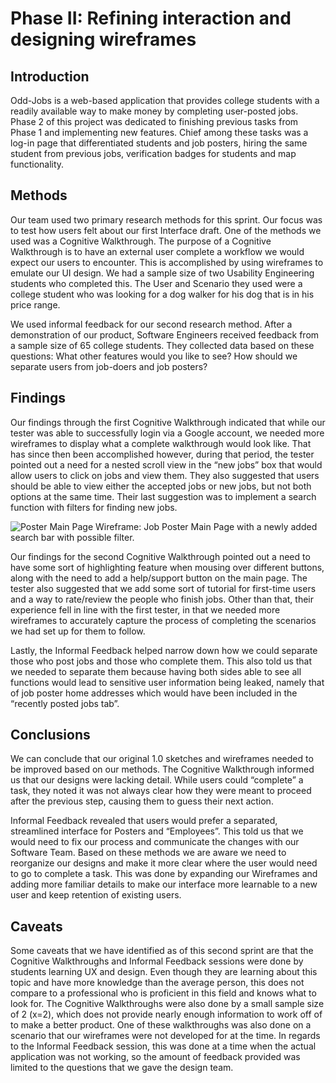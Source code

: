 # Phase II: Refining interaction and designing wireframes

## Introduction

  Odd-Jobs is a web-based application that provides college students with a readily available way to make money by completing user-posted jobs. Phase 2 of this project was dedicated to finishing previous tasks from Phase 1 and implementing new features. Chief among these tasks was a log-in page that differentiated students and job posters, hiring the same student from previous jobs, verification badges for students and map functionality.

## Methods

Our team used two primary research methods for this sprint. Our focus was to test how users felt about our first Interface draft. One of the methods we used was a Cognitive Walkthrough. The purpose of a Cognitive Walkthrough is to have an external user complete a workflow we would expect our users to encounter. This is accomplished by using wireframes to emulate our UI design. We had a sample size of two Usability Engineering students who completed this. The User and Scenario they used were a college student who was looking for a dog walker for his dog that is in his price range.
  
We used informal feedback for our second research method. After a demonstration of our product, Software Engineers received feedback from a sample size of 65 college students. They collected data based on these questions: What other features would you like to see? How should we separate users from job-doers and job posters?

## Findings

Our findings through the first Cognitive Walkthrough indicated that while our tester was able to successfully login via a Google account, we needed more wireframes to display what a complete walkthrough would look like. That has since then been accomplished however, during that period, the tester pointed out a need for a nested scroll view in the “new jobs” box that would allow users to click on jobs and view them. They also suggested that users should be able to view either the accepted jobs or new jobs, but not both options at the same time. Their last suggestion was to implement a search function with filters for finding new jobs.

![Poster Main Page](https://github.com/user-attachments/assets/94d09d54-cfef-47bc-9937-87312feed2a6)
Wireframe: Job Poster Main Page with a newly added search bar with possible filter.

Our findings for the second Cognitive Walkthrough pointed out a need to have some sort of highlighting feature when mousing over different buttons, along with the need to add a help/support button on the main page. The tester also suggested that we add some sort of tutorial for first-time users and a way to rate/review the people who finish jobs. Other than that, their experience fell in line with the first tester, in that we needed more wireframes to accurately capture the process of completing the scenarios we had set up for them to follow.

Lastly, the Informal Feedback helped narrow down how we could separate those who post jobs and those who complete them. This also told us that we needed to separate them because having both sides able to see all functions would lead to sensitive user information being leaked, namely that of job poster home addresses which would have been included in the “recently posted jobs tab”.
  
## Conclusions

We can conclude that our original 1.0 sketches and wireframes needed to be improved based on our methods. The Cognitive Walkthrough informed us that our designs were lacking detail. While users could “complete” a task, they noted it was not always clear how they were meant to proceed after the previous step, causing them to guess their next action.

Informal Feedback revealed that users would prefer a separated, streamlined interface for Posters and “Employees”. This told us that we would need to fix our process and communicate the changes with our Software Team. Based on these methods we are aware we need to reorganize our designs and make it more clear where the user would need to go to complete a task. This was done by expanding our Wireframes and adding more familiar details to make our interface more learnable to a new user and keep retention of existing users.
  
## Caveats

Some caveats that we have identified as of this second sprint are that the Cognitive Walkthroughs and Informal Feedback sessions were done by students learning UX and design. Even though they are learning about this topic and have more knowledge than the average person, this does not compare to a professional who is proficient in this field and knows what to look for. The Cognitive Walkthroughs were also done by a small sample size of 2 (x=2), which does not provide nearly enough information to work off of to make a better product. One of these walkthroughs was also done on a scenario that our wireframes were not developed for at the time. In regards to the Informal Feedback session, this was done at a time when the actual application was not working, so the amount of feedback provided was limited to the questions that we gave the design team.
